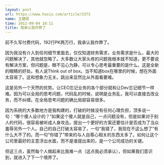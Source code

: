 ```yaml
---
layout: post
url: https://www.huxiu.com/article/3373
name: 王建硕
time: 2012-09-04 18:11
title: 我承认我作弊了
---
```

前不久写付费代码，192行PK两万行，我承认我作弊了。

因为我没有介入到任何细节里面去，仅仅知道财务需求，业务需求是什么，最大的问题解决了，其他就忽略了。大多数让大家头疼的问题我根本就不知道，更不要说有解决方案，但问题是，眼不见心为静，可以专心思考最重要的是什么。这是全新的眼睛的好处。有人说Think out of box。当不知道box在哪里的时候，想在外面太容易了。这和想象力无关。跳出来显然比从外面看要难。

这是另外一个天然的优势。让CEO忘记业务的各个部分就和让Dev忘记细节一样难。因为可以全局的思考问题，代码乱的时候，说明是业务乱，我可以直接去改业务，而不纠缠。在全局思考问题的确比局部容易很多。

因为系统的大多数地方是我构建的，打破的时候没有任何心理负担，顶多说一句：“哪个傻人设计的？”如果这个傻人就是自己，一点问题没有，但是如果对于别人的代码，很容易被听成人身攻击。提出一个更好的方案还要估计是否成为了当众羞辱另外一个人。自己的自己打破太容易了，一句“我错了，我现在不这么想了”有什么大不了的。而一句“你错了”带来的与人自尊心相关的东西太多了。如何让这个公司里最好的主意浮出水面，而不是谁提出来的，是一个公司成功的关键。

但这三点，虽然每个人做起来比我难一点（这点我必须承认），但如果我们意识到，就进入了下一个境界了。

